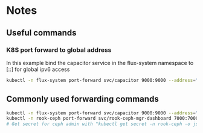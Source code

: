 # Notes

## Useful commands
### K8S port forward to global address
In this example bind the capacitor service in the flux-system namespace to [::] for global ipv6 access
```bash
kubectl -n flux-system port-forward svc/capacitor 9000:9000 --address="::"
```


## Commonly used forwarding commands
```bash
kubectl -n flux-system port-forward svc/capacitor 9000:9000 --address="::"
kubectl -n rook-ceph port-forward svc/rook-ceph-mgr-dashboard 7000:7000 --address="::"
# Get secret for ceph admin with "kubectl get secret -n rook-ceph -o jsonpath='{.data.password}' rook-ceph-dashboard-password | base64 -d"
```